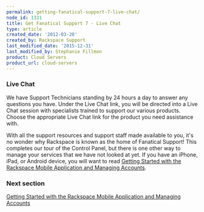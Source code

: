 ```yaml
---
permalink: getting-fanatical-support-7-live-chat/
node_id: 1331
title: Get Fanatical Support 7 - Live Chat
type: article
created_date: '2012-03-20'
created_by: Rackspace Support
last_modified_date: '2015-12-31'
last_modified_by: Stephanie Fillmon
product: Cloud Servers
product_url: cloud-servers
---
```


### Live Chat

We have Support Technicians standing by 24 hours a day to answer any questions you have. Under the Live Chat
link, you will be directed into a Live Chat session with specialists
trained to support our various products. Choose the appropriate Live
Chat link for the product you need assistance with.

With all the support resources and support staff made available to you,
it's no wonder why Rackspace is known as the home of Fanatical Support! This completes our tour of the Control Panel, but there is one other
way to manage your services that we have not looked at yet. If you have
an iPhone, iPad, or Android device, you will want to read [Getting Started with the Rackspace Mobile Application and Managing Accounts](/how-to/getting-started-with-the-rackspace-mobile-application-and-managing-accounts).


### Next section

[Getting Started with the Rackspace Mobile Application and Managing Accounts](/how-to/getting-started-with-the-rackspace-mobile-application-and-managing-accounts)
